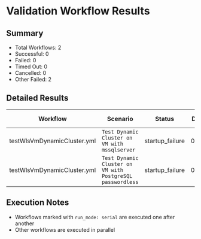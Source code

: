 # Validation Workflow Results

## Summary
- Total Workflows: 2
- Successful: 0
- Failed: 0
- Timed Out: 0
- Cancelled: 0
- Other Failed: 2

## Detailed Results

| Workflow | Scenario | Status | Duration | Run URL |
|----------|----------|---------|-----------|----------|
| testWlsVmDynamicCluster.yml | `Test Dynamic Cluster on VM with mssqlserver` | startup_failure | 0h:0m:0s | [View Run](https://github.com/oracle/weblogic-azure/actions/runs/17381395879) |
| testWlsVmDynamicCluster.yml | `Test Dynamic Cluster on VM with PostgreSQL passwordless` | startup_failure | 0h:0m:0s | [View Run](https://github.com/oracle/weblogic-azure/actions/runs/17381397912) |


## Execution Notes
- Workflows marked with `run_mode: serial` are executed one after another
- Other workflows are executed in parallel

